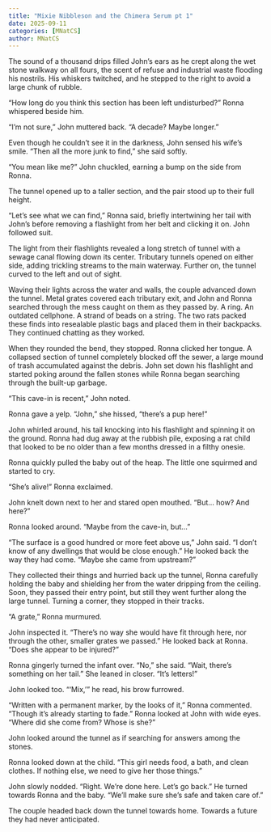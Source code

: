 ```yaml
---
title: "Mixie Nibbleson and the Chimera Serum pt 1"
date: 2025-09-11
categories: [MNatCS]
author: MNatCS
---
```


The sound of a thousand drips filled John’s ears as he crept along the wet stone walkway on all fours, the scent of refuse and industrial waste flooding his nostrils. His whiskers twitched, and he stepped to the right to avoid a large chunk of rubble.

“How long do you think this section has been left undisturbed?” Ronna whispered beside him.

“I’m not sure,” John muttered back. “A decade? Maybe longer.”

Even though he couldn’t see it in the darkness, John sensed his wife’s smile. “Then all the more junk to find,” she said softly.

“You mean like me?” John chuckled, earning a bump on the side from Ronna.

The tunnel opened up to a taller section, and the pair stood up to their full height.

“Let’s see what we can find,” Ronna said, briefly intertwining her tail with John’s before removing a flashlight from her belt and clicking it on. John followed suit.

The light from their flashlights revealed a long stretch of tunnel with a sewage canal flowing down its center. Tributary tunnels opened on either side, adding trickling streams to the main waterway. Further on, the tunnel curved to the left and out of sight.

Waving their lights across the water and walls, the couple advanced down the tunnel. Metal grates covered each tributary exit, and John and Ronna searched through the mess caught on them as they passed by. A ring. An outdated cellphone. A strand of beads on a string. The two rats packed these finds into resealable plastic bags and placed them in their backpacks. They continued chatting as they worked.

When they rounded the bend, they stopped. Ronna clicked her tongue. A collapsed section of tunnel completely blocked off the sewer, a large mound of trash accumulated against the debris. John set down his flashlight and started poking around the fallen stones while Ronna began searching through the built-up garbage.

“This cave-in is recent,” John noted.

Ronna gave a yelp. “John,” she hissed, “there’s a pup here!”

John whirled around, his tail knocking into his flashlight and spinning it on the ground. Ronna had dug away at the rubbish pile, exposing a rat child that looked to be no older than a few months dressed in a filthy onesie.

Ronna quickly pulled the baby out of the heap. The little one squirmed and started to cry.

“She’s alive!” Ronna exclaimed.

John knelt down next to her and stared open mouthed. “But… how? And here?”

Ronna looked around. “Maybe from the cave-in, but…”

“The surface is a good hundred or more feet above us,” John said. “I don’t know of any dwellings that would be close enough.” He looked back the way they had come. “Maybe she came from upstream?”

They collected their things and hurried back up the tunnel, Ronna carefully holding the baby and shielding her from the water dripping from the ceiling. Soon, they passed their entry point, but still they went further along the large tunnel. Turning a corner, they stopped in their tracks.

“A grate,” Ronna murmured.

John inspected it. “There’s no way she would have fit through here, nor through the other, smaller grates we passed.” He looked back at Ronna. “Does she appear to be injured?”

Ronna gingerly turned the infant over. “No,” she said. “Wait, there’s something on her tail.” She leaned in closer. “It’s letters!”

John looked too. “‘Mix,’” he read, his brow furrowed.

“Written with a permanent marker, by the looks of it,” Ronna commented. “Though it’s already starting to fade.” Ronna looked at John with wide eyes. “Where did she come from? Whose is she?”

John looked around the tunnel as if searching for answers among the stones.

Ronna looked down at the child. “This girl needs food, a bath, and clean clothes. If nothing else, we need to give her those things.”

John slowly nodded. “Right. We’re done here. Let’s go back.” He turned towards Ronna and the baby. “We’ll make sure she’s safe and taken care of.”

The couple headed back down the tunnel towards home. Towards a future they had never anticipated.
